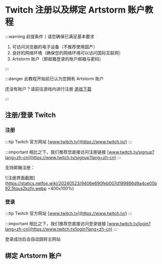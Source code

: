 # Twitch 注册以及绑定 Artstorm 账户教程

<ArchiveNotice />

:::warning 前提条件丨请您确保已满足基本要求

1. 可访问浏览器的电子设备（不推荐使用国产）
2. 良好的网络环境（确保您的网络环境可以访问国际互联网）
3. Artstorm 账户（即邮箱登录的账户邮箱与密码）

:::

:::danger 此教程开始前已认为您拥有 Artstorm 账户

还没有账户？请前往游戏内进行注册 [游戏下载](/zh/mw/download/app.html)

:::

## 注册/登录 Twitch

### 注册

:::tip Twitch 官方网站
[www.twitch.tv](https://www.twitch.tv/)
:::

:::important 相比之下，我们推荐您直接访问注册链接
[www.twitch.tv/signup?lang=zh-cn](https://www.twitch.tv/signup?lang=zh-cn)
:::

支持邮箱注册：

![注册界面截图](<https://statics.netfox.wiki/20240523/9406e690feb007d199866d9a4ce05b92.5tqus2kzfn.webp> =400x100%)

### 登录

:::tip Twitch 官方网站
[www.twitch.tv](https://www.twitch.tv/)
:::

:::important 相比之下，我们推荐您直接访问登录链接
[www.twitch.tv/login?lang=zh-cn](https://www.twitch.tv/login?lang=zh-cn)
:::

登录成功后会自动跳转主网站

## 绑定 Artstorm 账户

